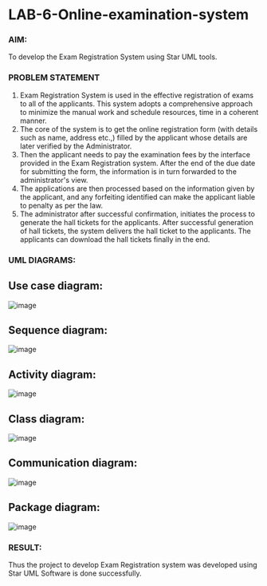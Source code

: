 # LAB-6-Online-examination-system
### AIM:
To develop the Exam Registration System using Star UML tools.
### PROBLEM STATEMENT
1. Exam Registration System is used in the effective registration of exams to all of the
applicants. This system adopts a comprehensive approach to minimize the manual work and
schedule resources, time in a coherent manner.
2. The core of the system is to get the online registration form (with details such as name,
address etc.,) filled by the applicant whose details are later verified by the Administrator.
3. Then the applicant needs to pay the examination fees by the interface provided in the
Exam Registration system. After the end of the due date for submitting the form, the
information is in turn forwarded to the administrator's view.
4. The applications are then processed based on the information given by the applicant,
and any forfeiting identified can make the applicant liable to penalty as per the law.
5. The administrator after successful confirmation, initiates the process to generate the
hall tickets for the applicants. After successful generation of hall tickets, the system delivers
the hall ticket to the applicants. The applicants can download the hall tickets finally in the end.
### UML DIAGRAMS:
## Use case diagram:
![image](https://github.com/kanishka2305/LAB-6-Online-examination-system/assets/113497357/8c6f3082-8b1a-4cc6-8ada-d335a39ece61)
## Sequence diagram:
![image](https://github.com/kanishka2305/LAB-6-Online-examination-system/assets/113497357/75610e06-3520-40e2-8360-3992c5df1a49)
## Activity diagram:
![image](https://github.com/kanishka2305/LAB-6-Online-examination-system/assets/113497357/18c2fbbf-e00c-49fc-bf5e-f7dc9464d91c)
## Class diagram:
![image](https://github.com/kanishka2305/LAB-6-Online-examination-system/assets/113497357/3e982b85-823d-4646-8c73-6aa1aa80e37d)
## Communication diagram:
![image](https://github.com/kanishka2305/LAB-6-Online-examination-system/assets/113497357/55537faf-44f6-4c79-9003-0bed8770a2d0)
## Package diagram:
![image](https://github.com/kanishka2305/LAB-6-Online-examination-system/assets/113497357/604b77fb-fea5-477c-ac42-d8b7127d2f9c)



### RESULT:
Thus the project to develop Exam Registration system was developed using Star UML
Software is done successfully.

